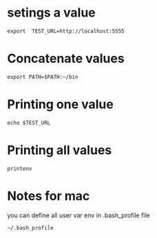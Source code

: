# setings a value 
```
export  TEST_URL=http://localhost:5555
```
# Concatenate values 
```
export PATH=$PATH:~/bin
```

# Printing one value 
```
echo $TEST_URL 
```

# Printing all values 
```
printenv
```

# Notes for mac 
 you can define all user var env in .bash_profile file 
 
 ```
 ~/.bash_profile
 ```
